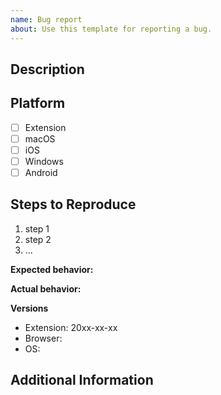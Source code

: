 ```yaml
---
name: Bug report
about: Use this template for reporting a bug.
---
```


<!--
This form is for reporting bugs or issues with the dashboard and not to report broken sites. To report a broken site use the 'Website not working as expected?' link in the dashboard popup.

**Make sure that the bug you are reporting is reproducible on the latest version of the dashboard**
-->

## Description
<!-- Description of the issue -->

## Platform
- [ ] Extension
- [ ] macOS
- [ ] iOS
- [ ] Windows
- [ ] Android

## Steps to Reproduce
<!-- How can we reproduce the bug ourselves -->
1. step 1
2. step 2
3. ...

**Expected behavior:**
<!-- What you expect to happen -->

**Actual behavior:**
<!-- What actually happens -->

**Versions**

<!--
To find the dashboard versions:
     Firefox: go to about:addons in the address bar, click DuckDuckGo Privacy Essentials, version is toward the bottom of the page.

     Chrome: go to about:dashboards in the address bar, click "details" on DuckDuckGo Privacy Essentials, the version is listed near the top of the page.
-->

- Extension: 20xx-xx-xx
- Browser: <!-- Firefox, Chrome, Vivaldi ... Version number is not needed, but let us know if you're not on the normal production version of the browser. -->
- OS: <!-- Windows, Linux, Mac. Version number for the OS is not needed -->

## Additional Information
<!--
Provide additional context (optional):
1. Is the issue repeatable or intermittent?
2. Did this issue start after an upgrade to a new dashboard version? If so, can you repeat it using a pervious dashboard version?
3. Are there any errors in the dashboard debugging console?
4. Include screenshots if they're helpful.
-->
